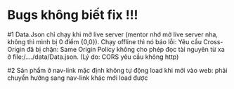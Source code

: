 # Bugs không biết fix !!!
#1 Data.Json chỉ chạy khi mở live server (mentor nhớ mở live server nha, không thì mình bị 0 điểm {0,0}). Chạy offline thì nó báo lỗi: 
Yêu cầu Cross-Origin đã bị chặn: Same Origin Policy không cho phép đọc tài nguyên từ xa ở file:/..../data/Data.json. (Lý do: CORS yêu cầu không http)

#2 Sản phẩm ở nav-link mặc định không tự động load khi mới vào web: phải chuyển hướng sang nav-link khác mới load được
